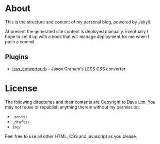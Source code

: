 # About
 
This is the structure and content of my personal blog, powered by [Jekyll][1]. 

At present the generated site content is deployed manually. Eventually I hope to set it up with a hook that will manage deployment for me when I push a commit.

## Plugins
* [less_converter.rb][2] - Jason Graham's LESS CSS converter 

# License

The following directories and their contents are Copyright to Dave Lim. You may not reuse or republish anything therein without my permission:

* `_posts/` 
* `_drafts/`
* `img/`

Feel free to use all other HTML, CSS and javascript as you please. 

[1]:http://github.com/mojombo/jekyll
[2]:https://gist.github.com/639920/
 